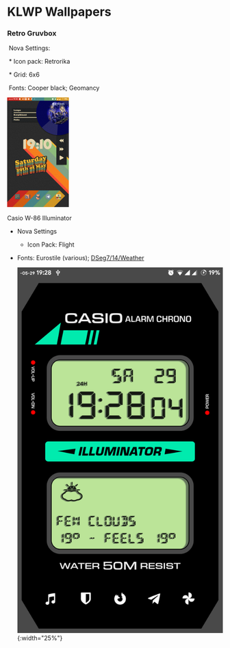 # KLWP Wallpapers

### Retro Gruvbox

​	Nova Settings:

​		* Icon pack: Retrorika

​		* Grid: 6x6

​	Fonts: Cooper black; Geomancy

<img src="./previews/retro_gruvbox.png" style="zoom:25%;" />

Casio W-86 Illuminator

* Nova Settings

  * Icon Pack: Flight

* Fonts: Eurostile (various); [DSeg7/14/Weather](https://www.keshikan.net/fonts-e.html)

  ![](previews/Casio_W_86_Illuminator.png){:width="25%"}

